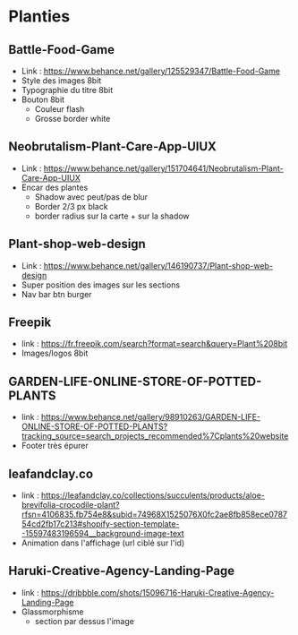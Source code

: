 # Planties

## Battle-Food-Game
- Link : https://www.behance.net/gallery/125529347/Battle-Food-Game
- Style des images 8bit
- Typographie du titre 8bit
- Bouton 8bit
  - Couleur flash
  - Grosse border white

## Neobrutalism-Plant-Care-App-UIUX
- Link : https://www.behance.net/gallery/151704641/Neobrutalism-Plant-Care-App-UIUX
- Encar des plantes
  - Shadow avec peut/pas de blur
  - Border 2/3 px black
  - border radius sur la carte + sur la shadow

## Plant-shop-web-design
- Link : https://www.behance.net/gallery/146190737/Plant-shop-web-design
- Super position des images sur les sections
- Nav bar btn burger

## Freepik
- link : https://fr.freepik.com/search?format=search&query=Plant%208bit
- Images/logos 8bit

## GARDEN-LIFE-ONLINE-STORE-OF-POTTED-PLANTS
- link : https://www.behance.net/gallery/98910263/GARDEN-LIFE-ONLINE-STORE-OF-POTTED-PLANTS?tracking_source=search_projects_recommended%7Cplants%20website
- Footer très épurer

## leafandclay.co
- link : https://leafandclay.co/collections/succulents/products/aloe-brevifolia-crocodile-plant?rfsn=4106835.fb754e8&subid=74968X1525076X0fc2ae8fb858ece078754cd2fb17c213#shopify-section-template--15597483196594__background-image-text
- Animation dans l'affichage (url ciblé sur l'id)

## Haruki-Creative-Agency-Landing-Page
- link : https://dribbble.com/shots/15096716-Haruki-Creative-Agency-Landing-Page
- Glassmorphisme
  - section par dessus l'image